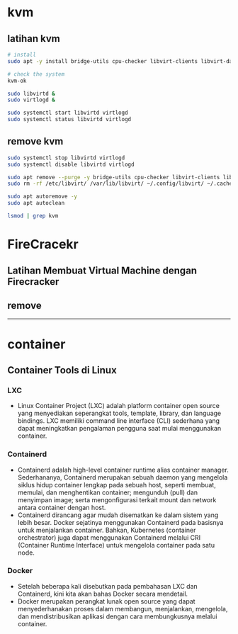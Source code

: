 # kvm
## latihan kvm
```bash
# install
sudo apt -y install bridge-utils cpu-checker libvirt-clients libvirt-daemon qemu qemu-kvm virt-manager libosinfo-bin

# check the system
kvm-ok

sudo libvirtd &
sudo virtlogd &

sudo systemctl start libvirtd virtlogd
sudo systemctl status libvirtd virtlogd 
```

## remove kvm
```bash
sudo systemctl stop libvirtd virtlogd
sudo systemctl disable libvirtd virtlogd

sudo apt remove --purge -y bridge-utils cpu-checker libvirt-clients libvirt-daemon qemu qemu-kvm virt-manager libosinfo-bin
sudo rm -rf /etc/libvirt/ /var/lib/libvirt/ ~/.config/libvirt/ ~/.cache/libvirt/

sudo apt autoremove -y
sudo apt autoclean

lsmod | grep kvm
```

# FireCracekr
## Latihan Membuat Virtual Machine dengan Firecracker

## remove

---
# container
## Container Tools di Linux
### LXC
- Linux Container Project (LXC) adalah platform container open source yang menyediakan seperangkat tools, template, library, dan language bindings. LXC memiliki command line interface (CLI) sederhana yang dapat meningkatkan pengalaman pengguna saat mulai menggunakan container.

### Containerd
- Containerd adalah high-level container runtime alias container manager. Sederhananya, Containerd merupakan sebuah daemon yang mengelola siklus hidup container lengkap pada sebuah host, seperti membuat, memulai, dan menghentikan container; mengunduh (pull) dan menyimpan image; serta mengonfigurasi terkait mount dan network antara container dengan host.
- Containerd dirancang agar mudah disematkan ke dalam sistem yang lebih besar. Docker sejatinya menggunakan Containerd pada basisnya untuk menjalankan container. Bahkan, Kubernetes (container orchestrator) juga dapat menggunakan Containerd melalui CRI (Container Runtime Interface) untuk mengelola container pada satu node.

### Docker
- Setelah beberapa kali disebutkan pada pembahasan LXC dan Containerd, kini kita akan bahas Docker secara mendetail. 
- Docker merupakan perangkat lunak open source yang dapat menyederhanakan proses dalam membangun, menjalankan, mengelola, dan mendistribusikan aplikasi dengan cara membungkusnya melalui container.